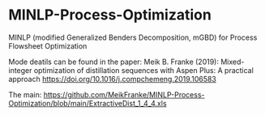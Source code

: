# MINLP-Process-Optimization
MINLP (modified Generalized Benders Decomposition, mGBD) for Process Flowsheet Optimization

Mode deatils can be found in the paper: 
Meik B. Franke (2019): Mixed-integer optimization of distillation sequences with Aspen Plus: A practical approach
https://doi.org/10.1016/j.compchemeng.2019.106583

The main: https://github.com/MeikFranke/MINLP-Process-Optimization/blob/main/ExtractiveDist_1_4_4.xls

